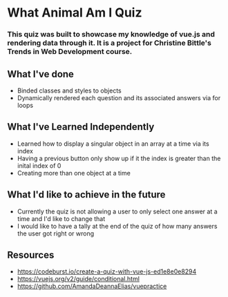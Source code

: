# What Animal Am I Quiz

### This quiz was built to showcase my knowledge of vue.js and rendering data through it. It is a project for Christine Bittle's Trends in Web Development course.

## What I've done

- Binded classes and styles to objects
- Dynamically rendered each question and its associated answers via for loops

## What I've Learned Independently
- Learned how to display a singular object in an array at a time via its index
- Having a previous button only show up if it the index is greater than the inital index of 0
- Creating more than one object at a time

## What I'd like to achieve in the future

- Currently the quiz is not allowing a user to only select one answer at a time and I'd like to change that
- I would like to have a tally at the end of the quiz of how many answers the user got right or wrong

## Resources
- https://codeburst.io/create-a-quiz-with-vue-js-ed1e8e0e8294
- https://vuejs.org/v2/guide/conditional.html
- https://github.com/AmandaDeannaElias/vuepractice
